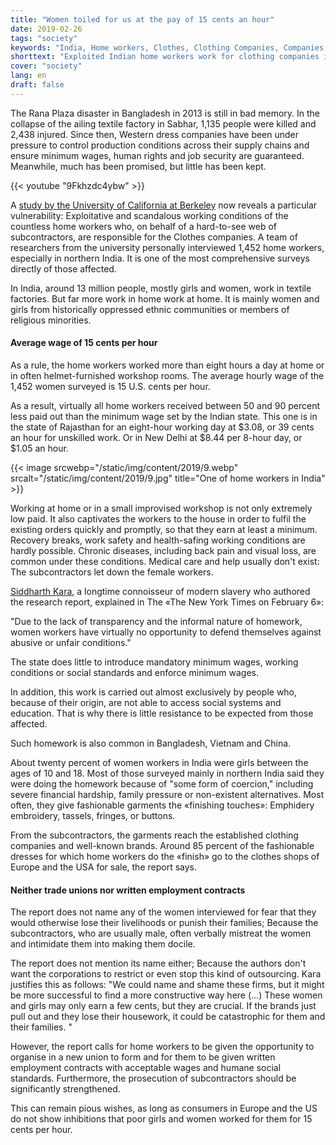 ```yaml
---
title: "Women toiled for us at the pay of 15 cents an hour"
date: 2019-02-26
tags: "society"
keywords: "India, Home workers, Clothes, Clothing Companies, Companies, World Companies, USA, Berkeley, University, Study"
shorttext: "Exploited Indian home workers work for clothing companies in Europe and the US, the University of California uncovers."
cover: "society"
lang: en
draft: false
---
```


The Rana Plaza disaster in Bangladesh in 2013 is still in bad memory. In the collapse of the ailing textile factory in Sabhar, 1,135 people were killed and 2,438 injured. Since then, Western dress companies have been under pressure to control production conditions across their supply chains and ensure minimum wages, human rights and job security are guaranteed. Meanwhile, much has been promised, but little has been kept.

{{< youtube "9Fkhzdc4ybw" >}}

A [study by the University of California at Berkeley](https://silviosiefke.com/static/downloads/trainted-garments.pdf "Tainted Gamrments - The exploitation of woman and girls in Indias home based Garment Sector") now reveals a particular vulnerability: Exploitative and scandalous working conditions of the countless home workers who, on behalf of a hard-to-see web of subcontractors, are responsible for the Clothes companies. A team of researchers from the university personally interviewed 1,452 home workers, especially in northern India. It is one of the most comprehensive surveys directly of those affected.

In India, around 13 million people, mostly girls and women, work in textile factories. But far more work in home work at home. It is mainly women and girls from historically oppressed ethnic communities or members of religious minorities.

#### Average wage of 15 cents per hour

As a rule, the home workers worked more than eight hours a day at home or in often helmet-furnished workshop rooms. The average hourly wage of the 1,452 women surveyed is 15 U.S. cents per hour.

As a result, virtually all home workers received between 50 and 90 percent less paid out than the minimum wage set by the Indian state. This one is in the state of Rajasthan for an eight-hour working day at $3.08, or 39 cents an hour for unskilled work. Or in New Delhi at $8.44 per 8-hour day, or $1.05 an hour.

{{< image srcwebp="/static/img/content/2019/9.webp" srcalt="/static/img/content/2019/9.jpg" title="One of home workers in India" >}}

Working at home or in a small improvised workshop is not only extremely low paid. It also captivates the workers to the house in order to fulfil the existing orders quickly and promptly, so that they earn at least a minimum. Recovery breaks, work safety and health-safing working conditions are hardly possible. Chronic diseases, including back pain and visual loss, are common under these conditions. Medical care and help usually don't exist: The subcontractors let down the female workers.

[Siddharth Kara](https://en.wikipedia.org/wiki/Siddharth_Kara "Siddharth Kara"), a longtime connoisseur of modern slavery who authored the research report, explained in The «The New York Times on February 6»:

"Due to the lack of transparency and the informal nature of homework, women workers have virtually no opportunity to defend themselves against abusive or unfair conditions." 

The state does little to introduce mandatory minimum wages, working conditions or social standards and enforce minimum wages.

In addition, this work is carried out almost exclusively by people who, because of their origin, are not able to access social systems and education. That is why there is little resistance to be expected from those affected.

Such homework is also common in Bangladesh, Vietnam and China.

About twenty percent of women workers in India were girls between the ages of 10 and 18. Most of those surveyed mainly in northern India said they were doing the homework because of "some form of coercion," including severe financial hardship, family pressure or non-existent alternatives. Most often, they give fashionable garments the «finishing touches»: Emphidery embroidery, tassels, fringes, or buttons.

From the subcontractors, the garments reach the established clothing companies and well-known brands. Around 85 percent of the fashionable dresses for which home workers do the «finish» go to the clothes shops of Europe and the USA for sale, the report says.

#### Neither trade unions nor written employment contracts

The report does not name any of the women interviewed for fear that they would otherwise lose their livelihoods or punish their families; Because the subcontractors, who are usually male, often verbally mistreat the women and intimidate them into making them docile.

The report does not mention its name either; Because the authors don't want the corporations to restrict or even stop this kind of outsourcing. Kara justifies this as follows: "We could name and shame these firms, but it might be more successful to find a more constructive way here (...) These women and girls may only earn a few cents, but they are crucial. If the brands just pull out and they lose their housework, it could be catastrophic for them and their families. "

However, the report calls for home workers to be given the opportunity to organise in a new union to form and for them to be given written employment contracts with acceptable wages and humane social standards. Furthermore, the prosecution of subcontractors should be significantly strengthened.

This can remain pious wishes, as long as consumers in Europe and the US do not show inhibitions that poor girls and women worked for them for 15 cents per hour.

